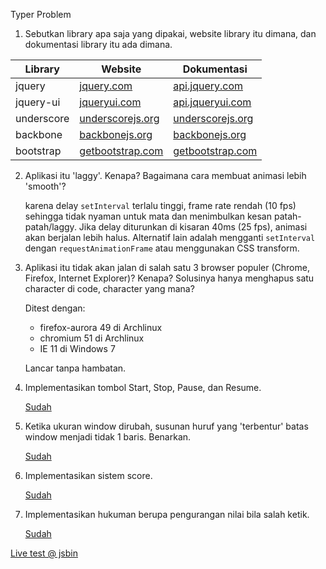 Typer Problem

1. Sebutkan library apa saja yang dipakai, website library itu dimana, dan dokumentasi library itu ada dimana.

Library 	| Website										| Dokumentasi
------------|-----------------------------------------------|---------------------------------------------
jquery		| [jquery.com](https://jquery.com/) 			| [api.jquery.com](https://api.jquery.com/)
jquery-ui	| [jqueryui.com](https://jqueryui.com/) 		| [api.jqueryui.com](https://api.jqueryui.com/)
underscore	| [underscorejs.org](http://underscorejs.org/)	| [underscorejs.org](http://underscorejs.org/)
backbone	| [backbonejs.org](http://backbonejs.org/)		| [backbonejs.org](http://backbonejs.org/)
bootstrap	| [getbootstrap.com](https://getbootstrap.com/)	| [getbootstrap.com](https://getbootstrap.com/)


2. Aplikasi itu 'laggy'. Kenapa? Bagaimana cara membuat animasi lebih 'smooth'?

	karena delay `setInterval` terlalu tinggi, frame rate rendah (10 fps) sehingga tidak nyaman untuk mata dan menimbulkan kesan patah-patah/laggy.
	Jika delay diturunkan di kisaran 40ms (25 fps), animasi akan berjalan lebih halus.
	Alternatif lain adalah mengganti `setInterval` dengan `requestAnimationFrame` atau menggunakan CSS transform.

3. Aplikasi itu tidak akan jalan di salah satu 3 browser populer (Chrome, Firefox, Internet Explorer)? Kenapa? Solusinya hanya menghapus satu character di code, character yang mana?

	Ditest dengan:
	  - firefox-aurora 49 di Archlinux
	  - chromium 51 di Archlinux
	  - IE 11 di Windows 7

	Lancar tanpa hambatan.

4. Implementasikan tombol Start, Stop, Pause, dan Resume.

	[Sudah](0db62eacbbd112ebea78225c9ec432e470fb448d)

5. Ketika ukuran window dirubah, susunan huruf yang 'terbentur' batas window menjadi tidak 1 baris. Benarkan.

	[Sudah](fa6bd9a9a28a8dc6dffe6d9091e00f732e99391b)

6. Implementasikan sistem score.

	[Sudah](d68f3a3255a47f632e8ae68e9b2a5769dbead1a8)

7. Implementasikan hukuman berupa pengurangan nilai bila salah ketik.

	[Sudah](d68f3a3255a47f632e8ae68e9b2a5769dbead1a8)

[Live test @ jsbin](http://output.jsbin.com/hakilin)

